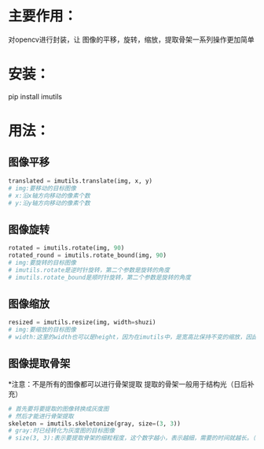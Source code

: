 # 主要作用：
对opencv进行封装，让 图像的平移，旋转，缩放，提取骨架一系列操作更加简单

# 安装：
pip install imutils

# 用法：
## 图像平移
~~~python
translated = imutils.translate(img, x, y)
# img:要移动的目标图像
# x:沿x轴方向移动的像素个数
# y:沿y轴方向移动的像素个数
~~~

## 图像旋转
~~~python
rotated = imutils.rotate(img, 90)
rotated_round = imutils.rotate_bound(img, 90)
# img:要旋转的目标图像
# imutils.rotate是逆时针旋转，第二个参数是旋转的角度
# imutils.rotate_bound是顺时针旋转，第二个参数是旋转的角度
~~~

## 图像缩放
~~~python
resized = imutils.resize(img, width=shuzi)
# img:要缩放的目标图像
# width:这里的width也可以是height，因为在imutils中，是宽高比保持不变的缩放，因此指定一个就可以了
~~~

## 图像提取骨架
*注意：不是所有的图像都可以进行骨架提取
提取的骨架一般用于结构光（日后补充）
~~~python
# 首先要将要提取的图像转换成灰度图
# 然后才能进行骨架提取
skeleton = imutils.skeletonize(gray, size=(3, 3))
# gray:时已经转化为灰度图的目标图像
# size(3, 3):表示要提取骨架的细粒程度，这个数字越小，表示越细，需要的时间就越长。（日后查询更加细节的资料补充上）
~~~
